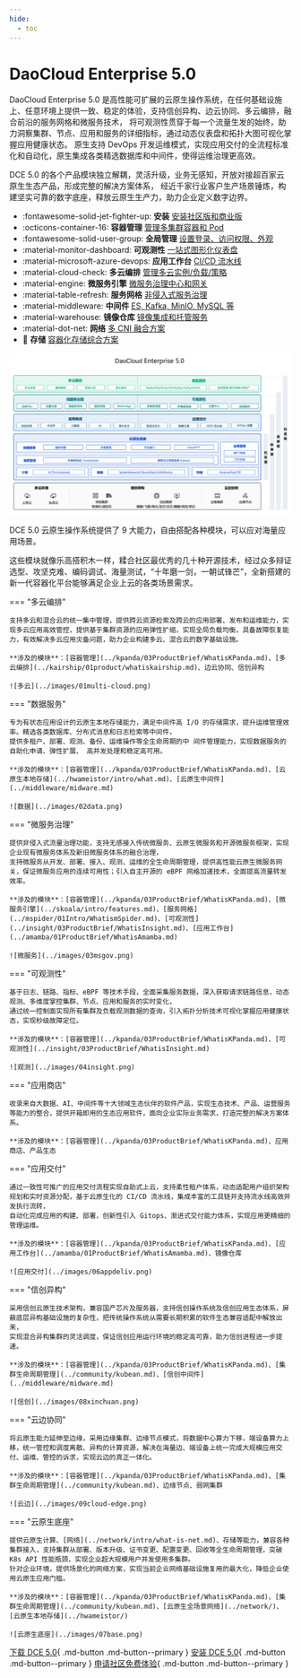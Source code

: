 ```yaml
---
hide:
  - toc
---
```


# DaoCloud Enterprise 5.0

DaoCloud Enterprise 5.0 是高性能可扩展的云原生操作系统，在任何基础设施上、任意环境上提供一致、稳定的体验，支持信创异构、边云协同、多云编排，融合前沿的服务网格和微服务技术，
将可观测性贯穿于每一个流量生发的始终，助力洞察集群、节点、应用和服务的详细指标，通过动态仪表盘和拓扑大图可视化掌握应用健康状态。
原生支持 DevOps 开发运维模式，实现应用交付的全流程标准化和自动化，原生集成各类精选数据库和中间件，使得运维治理更高效。

DCE 5.0 的各个产品模块独立解耦，灵活升级，业务无感知，开放对接超百家云原生生态产品，形成完整的解决方案体系，
经近千家行业客户生产场景锤炼，构建坚实可靠的数字底座，释放云原生生产力，助力企业定义数字边界。

<div class="grid cards" markdown>

- :fontawesome-solid-jet-fighter-up: **安装** [安装社区版和商业版](../install/intro.md)
- :octicons-container-16: **容器管理** [管理多集群容器和 Pod](../kpanda/03ProductBrief/WhatisKPanda.md)
- :fontawesome-solid-user-group: **全局管理** [设置登录、访问权限、外观](../ghippo/01ProductBrief/WhatisGhippo.md)
- :material-monitor-dashboard: **可观测性** [一站式图形化仪表盘](../insight/03ProductBrief/WhatisInsight.md)
- :material-microsoft-azure-devops: **应用工作台** [CI/CD 流水线](../amamba/01ProductBrief/WhatisAmamba.md)
- :material-cloud-check: **多云编排** [管理多云实例/负载/策略](../kairship/01product/whatiskairship.md)
- :material-engine: **微服务引擎** [微服务治理中心和网关](../skoala/select-workspace.md)
- :material-table-refresh: **服务网格** [非侵入式服务治理](../mspider/01Intro/WhatismSpider.md)
- :material-middleware: **中间件** [ES, Kafka, MinIO, MySQL 等](../middleware/midware.md)
- :material-warehouse: **镜像仓库** [镜像集成和托管服务](../kangaroo/intro.md)
- :material-dot-net: **网络** [多 CNI 融合方案](../network/intro/what-is-net.md)
- :floppy_disk: **存储** [容器化存储综合方案](../hwameistor/intro/what.md)

</div>

![模块图](../images/dce-modules03.png)

DCE 5.0 云原生操作系统提供了 9 大能力，自由搭配各种模块，可以应对海量应用场景。

这些模块就像乐高搭积木一样，糅合社区最优秀的几十种开源技术，经过众多辩证选型、攻坚克难、编码调试、海量测试，“十年磨一剑，一朝试锋芒”，全新搭建的新一代容器化平台能够满足企业上云的各类场景需求。

=== "多云编排"

    支持多云和混合云的统一集中管理，提供跨云资源检索及跨云的应用部署、发布和运维能力，实现多云应用高效管控，提供基于集群资源的应用弹性扩缩，实现全局负载均衡，具备故障恢复能力，有效解决多云应用灾备问题，助力企业构建多云、混合云的数字基础设施。

    **涉及的模块**：[容器管理](../kpanda/03ProductBrief/WhatisKPanda.md)、[多云编排](../kairship/01product/whatiskairship.md)、边云协同、信创异构

    ![多云](../images/01multi-cloud.png)

=== "数据服务"

    专为有状态应用设计的云原生本地存储能力，满足中间件高 I/O 的存储需求，提升运维管理效率。精选各类数据库、分布式消息和日志检索等中间件，
    提供多租户、部署、观测、备份、运维操作等全生命周期的中 间件管理能力，实现数据服务的自助化申请、弹性扩展、 高并发处理和稳定高可用。

    **涉及的模块**：[容器管理](../kpanda/03ProductBrief/WhatisKPanda.md)、[云原生本地存储](../hwameistor/intro/what.md)、[云原生中间件](../middleware/midware.md)

    ![数据](../images/02data.png)

=== "微服务治理"

    提供非侵入式流量治理功能，支持无感接入传统微服务、云原生微服务和开源微服务框架，实现企业现有微服务体系及新旧微服务体系的融合治理，
    支持微服务从开发、部署、接入、观测、运维的全生命周期管理，提供高性能云原生微服务网关，保证微服务应用的连续可用性；引入自主开源的 eBPF 网格加速技术，全面提高流量转发效率。

    **涉及的模块**：[容器管理](../kpanda/03ProductBrief/WhatisKPanda.md)、[微服务引擎](../skoala/intro/features.md)、[服务网格](../mspider/01Intro/WhatismSpider.md)、[可观测性](../insight/03ProductBrief/WhatisInsight.md)、[应用工作台](../amamba/01ProductBrief/WhatisAmamba.md)

    ![微服务](../images/03msgov.png)

=== "可观测性"

    基于日志、链路、指标、eBPF 等技术手段，全面采集服务数据，深入获取请求链路信息，动态观测、多维度掌控集群、节点、应用和服务的实时变化，
    通过统一控制面实现所有集群及负载观测数据的查询，引入拓扑分析技术可视化掌握应用健康状态，实现秒级故障定位。

    **涉及的模块**：[容器管理](../kpanda/03ProductBrief/WhatisKPanda.md)、[可观测性](../insight/03ProductBrief/WhatisInsight.md)

    ![观测](../images/04insight.png)

=== "应用商店"

    收录来自大数据、AI、中间件等十大领域生态伙伴的软件产品，实现生态技术、产品、运营服务等能力的整合，提供开箱即用的生态应用软件，面向企业实际业务需求，打造完整的解决方案体系。

    **涉及的模块**：[容器管理](../kpanda/03ProductBrief/WhatisKPanda.md)、应用商店、产品生态

=== "应用交付"

    通过一致性可推广的应用交付流程实现自助式上云，支持柔性租户体系，动态适配用户组织架构规划和实时资源分配，基于云原生化的 CI/CD 流水线，集成丰富的工具链并支持流水线高效并发执行流转，
    自动化完成应用的构建、部署，创新性引入 Gitops、渐进式交付能力体系，实现应用更精细的管理运维。

    **涉及的模块**：[容器管理](../kpanda/03ProductBrief/WhatisKPanda.md)、[应用工作台](../amamba/01ProductBrief/WhatisAmamba.md)、镜像仓库

    ![应用交付](../images/06appdeliv.png)

=== "信创异构"

    采用信创云原生技术架构，兼容国产芯片及服务器，支持信创操作系统及信创应用生态体系，屏蔽底层异构基础设施的复杂性，把传统操作系统从需要长期积累的软件生态兼容适配中解放出来，
    实现混合异构集群的灵活调度，保证信创应用运行环境的稳定高可靠，助力信创进程进一步提速。

    **涉及的模块**：[容器管理](../kpanda/03ProductBrief/WhatisKPanda.md)、[集群生命周期管理](../community/kubean.md)、[信创中间件](../middleware/midware.md)

    ![信创](../images/08xinchuan.png)

=== "云边协同"

    将云原生能力延伸至边缘，采用边缘集群、边缘节点模式，将数据中心算力下移，端设备算力上移，统一管控和调度离散、异构的计算资源，解决在海量边、端设备上统一完成大规模应用交付、运维、管控的诉求，实现云边的真正一体化。

    **涉及的模块**：[容器管理](../kpanda/03ProductBrief/WhatisKPanda.md)、[集群生命周期管理](../community/kubean.md)、边缘节点、弱网集群

    ![云边](../images/09cloud-edge.png)

=== "云原生底座"

    提供云原生计算、[网络](../network/intro/what-is-net.md)、存储等能力，兼容各种集群接入，支持集群从部署、版本升级、证书变更、配置变更、回收等全生命周期管理，突破 K8s API 性能瓶颈，实现企业超大规模用户并发使用多集群。
    针对企业环境，提供场景化的网络方案，实现当前企业网络基础设施复用的最大化，降低企业使用云原生应用门槛。

    **涉及的模块**：[容器管理](../kpanda/03ProductBrief/WhatisKPanda.md)、[集群生命周期管理](../community/kubean.md)、[云原生全场景网络](../network/)、[云原生本地存储](../hwameistor/)

    ![云原生底座](../images/07base.png)

[下载 DCE 5.0](../download/dce5.md){ .md-button .md-button--primary }
[安装 DCE 5.0](../install/intro.md){ .md-button .md-button--primary }
[申请社区免费体验](./license0.md){ .md-button .md-button--primary }